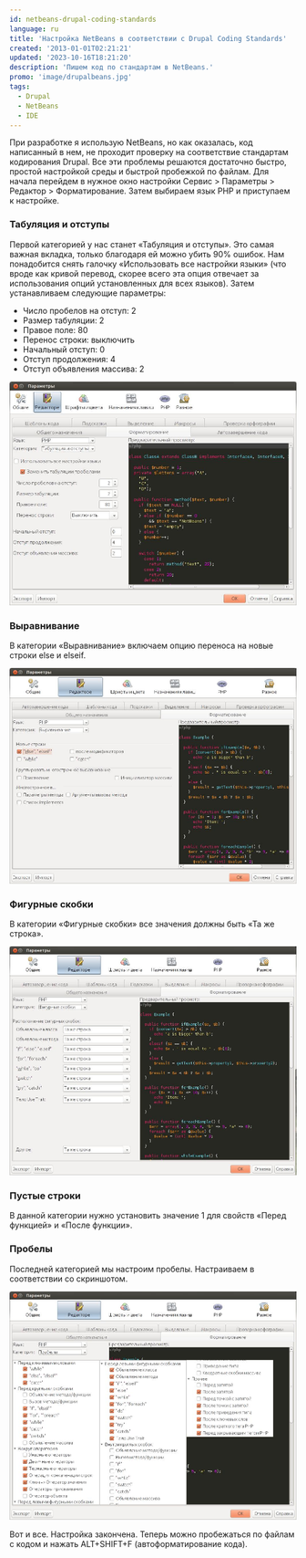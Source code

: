 ```yaml
---
id: netbeans-drupal-coding-standards
language: ru
title: 'Настройка NetBeans в соответствии с Drupal Coding Standards'
created: '2013-01-01T02:21:21'
updated: '2023-10-16T18:21:20'
description: 'Пишем код по стандартам в NetBeans.'
promo: 'image/drupalbeans.jpg'
tags:
  - Drupal
  - NetBeans
  - IDE
---
```


При разработке я использую NetBeans, но как оказалась, код написанный в нем, не
проходит проверку на соответствие стандартам кодирования Drupal. Все эти
проблемы решаются достаточно быстро, простой настройкой среды и быстрой
пробежкой по файлам. Для начала перейдем в нужное окно настройки Сервис >
Параметры > Редактор > Форматирование. Затем выбираем язык PHP и приступаем к
настройке.

### Табуляция и отступы

Первой категорией у нас станет «Табуляция и отступы». Это самая важная вкладка,
только благодаря ей можно убить 90% ошибок. Нам понадобится снять галочку
«Использовать все настройки языки» (что вроде как кривой перевод, скорее всего
эта опция отвечает за использования опций установленных для всех языков). Затем
устанавливаем следующие параметры:

- Число пробелов на отступ: 2
- Размер табуляции: 2
- Правое поле: 80
- Перенос строки: выключить
- Начальный отступ: 0
- Отступ продолжения: 4
- Отступ объявления массива: 2

![NetBeans, настройка отступов.](image/1.jpg)

### Выравнивание

В категории «Выравнивание» включаем опцию переноса на новые строки else и
elseif.

![NetBeans, выравнивание.](image/2.jpg)

### Фигурные скобки

В категории «Фигурные скобки» все значения должны быть «Та же строка».

![NetBeans, фигурные скобки.](image/3.jpg)

### Пустые строки

В данной категории нужно установить значение 1 для свойств «Перед функцией» и
«После функции».

### Пробелы

Последней категорией мы настроим пробелы. Настраиваем в соответствии со
скриншотом.

![NetBeans, пробелы.](image/4.jpg)

Вот и все. Настройка закончена. Теперь можно пробежаться по файлам с кодом и
нажать ALT+SHIFT+F (автоформатирование кода).
